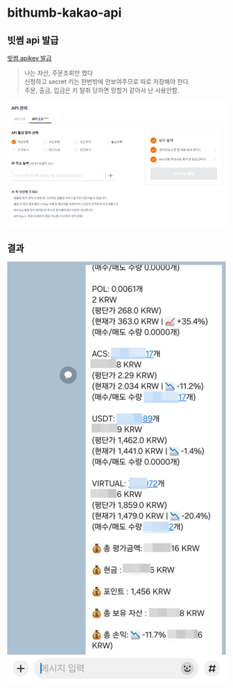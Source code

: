 # bithumb-kakao-api

## 빗썸 api 발급
[빗썸 apikey 발급](https://www.bithumb.com/react/api-support/management-api)

> 나는 자산, 주문조회만 했다 <br> 신청하고 secret 키는 한번밖에 안보여주므로 따로 저장해야 한다. <br> 주문, 출금, 입금은 키 탈취 당하면 망할거 같아서 난 사용안함.

![](./img/apikey.png)
## 결과
![](./img/res.png)